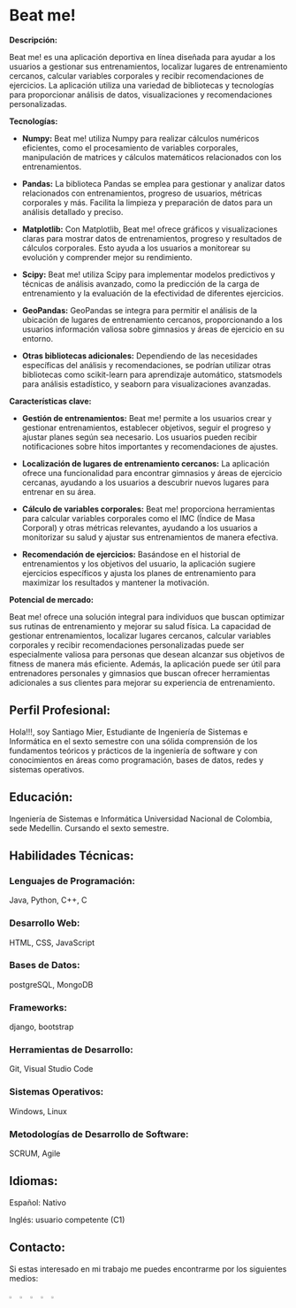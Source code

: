 # Beat me!

**Descripción:**

Beat me! es una aplicación deportiva en línea diseñada para ayudar a los usuarios a gestionar sus entrenamientos, localizar lugares de entrenamiento cercanos, calcular variables corporales y recibir recomendaciones de ejercicios. La aplicación utiliza una variedad de bibliotecas y tecnologías para proporcionar análisis de datos, visualizaciones y recomendaciones personalizadas.

**Tecnologías:**

- **Numpy:** Beat me! utiliza Numpy para realizar cálculos numéricos eficientes, como el procesamiento de variables corporales, manipulación de matrices y cálculos matemáticos relacionados con los entrenamientos.

- **Pandas:** La biblioteca Pandas se emplea para gestionar y analizar datos relacionados con entrenamientos, progreso de usuarios, métricas corporales y más. Facilita la limpieza y preparación de datos para un análisis detallado y preciso.

- **Matplotlib:** Con Matplotlib, Beat me! ofrece gráficos y visualizaciones claras para mostrar datos de entrenamientos, progreso y resultados de cálculos corporales. Esto ayuda a los usuarios a monitorear su evolución y comprender mejor su rendimiento.

- **Scipy:** Beat me! utiliza Scipy para implementar modelos predictivos y técnicas de análisis avanzado, como la predicción de la carga de entrenamiento y la evaluación de la efectividad de diferentes ejercicios.

- **GeoPandas:** GeoPandas se integra para permitir el análisis de la ubicación de lugares de entrenamiento cercanos, proporcionando a los usuarios información valiosa sobre gimnasios y áreas de ejercicio en su entorno.

- **Otras bibliotecas adicionales:** Dependiendo de las necesidades específicas del análisis y recomendaciones, se podrían utilizar otras bibliotecas como scikit-learn para aprendizaje automático, statsmodels para análisis estadístico, y seaborn para visualizaciones avanzadas.

**Características clave:**

- **Gestión de entrenamientos:** Beat me! permite a los usuarios crear y gestionar entrenamientos, establecer objetivos, seguir el progreso y ajustar planes según sea necesario. Los usuarios pueden recibir notificaciones sobre hitos importantes y recomendaciones de ajustes.

- **Localización de lugares de entrenamiento cercanos:** La aplicación ofrece una funcionalidad para encontrar gimnasios y áreas de ejercicio cercanas, ayudando a los usuarios a descubrir nuevos lugares para entrenar en su área.

- **Cálculo de variables corporales:** Beat me! proporciona herramientas para calcular variables corporales como el IMC (Índice de Masa Corporal) y otras métricas relevantes, ayudando a los usuarios a monitorizar su salud y ajustar sus entrenamientos de manera efectiva.

- **Recomendación de ejercicios:** Basándose en el historial de entrenamientos y los objetivos del usuario, la aplicación sugiere ejercicios específicos y ajusta los planes de entrenamiento para maximizar los resultados y mantener la motivación.

**Potencial de mercado:**

Beat me! ofrece una solución integral para individuos que buscan optimizar sus rutinas de entrenamiento y mejorar su salud física. La capacidad de gestionar entrenamientos, localizar lugares cercanos, calcular variables corporales y recibir recomendaciones personalizadas puede ser especialmente valiosa para personas que desean alcanzar sus objetivos de fitness de manera más eficiente. Además, la aplicación puede ser útil para entrenadores personales y gimnasios que buscan ofrecer herramientas adicionales a sus clientes para mejorar su experiencia de entrenamiento.


## Perfil Profesional:
Hola!!!, soy Santiago Mier, Estudiante de Ingeniería de Sistemas e Informática en el sexto semestre con una sólida comprensión de los fundamentos teóricos y prácticos de la ingeniería de software y con conocimientos en áreas como programación, bases de datos, redes y sistemas operativos.

## Educación:

Ingeniería de Sistemas e Informática
Universidad Nacional de Colombia, sede Medellin.
Cursando el sexto semestre.

## Habilidades Técnicas:

### Lenguajes de Programación: 
Java, Python, C++, C
### Desarrollo Web:
HTML, CSS, JavaScript
### Bases de Datos: 
postgreSQL, MongoDB
### Frameworks:
django, bootstrap
### Herramientas de Desarrollo:
Git, Visual Studio Code
### Sistemas Operativos: 
Windows, Linux
### Metodologías de Desarrollo de Software:
SCRUM, Agile


## Idiomas:

Español: Nativo

Inglés: usuario competente (C1)

## Contacto:

Si estas interesado en mi trabajo me puedes encontrarme por los siguientes medios:

[<img src="https://e7.pngegg.com/pngimages/602/665/png-clipart-linkedin-linkedin-thumbnail.png" width="3%">](https://www.linkedin.com/in/12345santi)
[<img src="https://w7.pngwing.com/pngs/355/428/png-transparent-fiverr-logo-logos-logos-and-brands-icon-thumbnail.png" width="3%">](https://www.fiverr.com/santiago_m_dev)
[<img src="https://w7.pngwing.com/pngs/257/806/png-transparent-upwork-freelancer-android-android-text-trademark-rectangle-thumbnail.png" width="3%">](https://www.upwork.com/freelancers/~018cc5f41ac4fe1467)
[<img src="https://w7.pngwing.com/pngs/789/872/png-transparent-freelancer-hd-logo.png" width="3%">](https://www.freelancer.com/u/SantiagoML22)
[<img src="https://upload.wikimedia.org/wikipedia/commons/thumb/e/ef/Stack_Overflow_icon.svg/768px-Stack_Overflow_icon.svg.png" width="3%">](https://stackoverflow.com/users/24124334/santiago-mier-londono)
